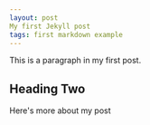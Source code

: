 ```yaml
---
layout: post
My first Jekyll post
tags: first markdown example
---
```


This is a paragraph in my first post.
## Heading Two

Here's more about my post
